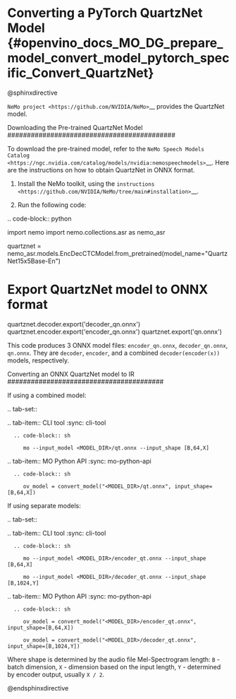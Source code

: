 # Converting a PyTorch QuartzNet Model {#openvino_docs_MO_DG_prepare_model_convert_model_pytorch_specific_Convert_QuartzNet}

@sphinxdirective

`NeMo project <https://github.com/NVIDIA/NeMo>`__ provides the QuartzNet model.

Downloading the Pre-trained QuartzNet Model
###########################################

To download the pre-trained model, refer to the `NeMo Speech Models Catalog <https://ngc.nvidia.com/catalog/models/nvidia:nemospeechmodels>`__.
Here are the instructions on how to obtain QuartzNet in ONNX format.

1. Install the NeMo toolkit, using the `instructions <https://github.com/NVIDIA/NeMo/tree/main#installation>`__.

2. Run the following code:

.. code-block:: python

   import nemo
   import nemo.collections.asr as nemo_asr

   quartznet = nemo_asr.models.EncDecCTCModel.from_pretrained(model_name="QuartzNet15x5Base-En")
   # Export QuartzNet model to ONNX format
   quartznet.decoder.export('decoder_qn.onnx')
   quartznet.encoder.export('encoder_qn.onnx')
   quartznet.export('qn.onnx')


This code produces 3 ONNX model files: ``encoder_qn.onnx``, ``decoder_qn.onnx``, ``qn.onnx``.
They are ``decoder``, ``encoder``, and a combined ``decoder(encoder(x))`` models, respectively.

Converting an ONNX QuartzNet model to IR
########################################

If using a combined model:

.. tab-set::

   .. tab-item:: CLI tool
      :sync: cli-tool

      .. code-block:: sh

         mo --input_model <MODEL_DIR>/qt.onnx --input_shape [B,64,X]

   .. tab-item:: MO Python API
      :sync: mo-python-api

      .. code-block:: sh

         ov_model = convert_model("<MODEL_DIR>/qt.onnx", input_shape=[B,64,X])


If using separate models:

.. tab-set::

   .. tab-item:: CLI tool
      :sync: cli-tool

      .. code-block:: sh

         mo --input_model <MODEL_DIR>/encoder_qt.onnx --input_shape [B,64,X]

         mo --input_model <MODEL_DIR>/decoder_qt.onnx --input_shape [B,1024,Y]

   .. tab-item:: MO Python API
      :sync: mo-python-api

      .. code-block:: sh

         ov_model = convert_model("<MODEL_DIR>/encoder_qt.onnx", input_shape=[B,64,X])

         ov_model = convert_model("<MODEL_DIR>/decoder_qt.onnx", input_shape=[B,1024,Y])


Where shape is determined by the audio file Mel-Spectrogram length: ``B`` - batch dimension, ``X`` - dimension based on the input length, ``Y`` - determined by encoder output, usually ``X / 2``.

@endsphinxdirective
